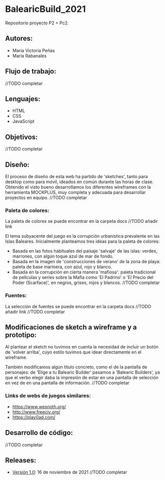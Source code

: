 # BalearicBuild_2021
Repositorio proyecto P2 + Pc2.

## Autores:
* Maria Victoria Peñas
* María Rabanales

## Flujo de trabajo:
//TODO completar

## Lenguajes:
* HTML
* CSS
* JavaScript

## Objetivos:
//TODO completar

## Diseño:
El proceso de diseño de esta web ha partido de 'sketches', tanto para desktop como para móvil, ideados en común durante las horas de clase. Obtenido el visto bueno desarrollamos los diferentes wireframes con la herramienta MOCKPLUS, muy completa y adecuada para desarrollar proyectos en equipo.
//TODO completar

### Paleta de colores:
La paleta de colores se puede encontrar en la carpeta docs //TODO añadir link

El tema subyacente del juego es la corrupción urbanística prevalente en las Islas Baleares. Inicialmente planteamos tres ideas para la paleta de colores:
* Basada en las fotos habituales del paisaje 'salvaje' de las islas: verdes, marrones, con algún toque azul de mar de fondo.
* Basada en la imagen de 'construcciones de verano' de la zona de playa: paleta de base marinera, con azul, rojo y blanco.
* Basada en la corrupción en cierta manera 'mafiosa': paleta tradicional de películas y series sobre la Mafia como 'El Padrino' o 'El Precio del Poder (Scarface)', en negros, grises, rojos y blancos.
//TODO completar

### Fuentes:
La selección de fuentes se puede encontrar en la carpeta docs //TODO añadir link
//TODO completar

## Modificaciones de sketch a wireframe y a prototipo:
Al plantear el sketch no tuvimos en cuenta la necesidad de incluir un botón de 'volver arriba', cuyo estilo tuvimos que idear directamente en el wireframe.

También modificamos algún título concreto, como el de la pantalla de personajes: de 'Elige a tu Balearic Builder' pasamos a 'Balearic Builders', ya que el verbo elegir daba la impresión de estar en una pantalla de selección en vez de en una pantalla de información.
//TODO completar

### Links de webs de juegos similares:
* https://www.wesnoth.org/
* http://www.freeciv.org/
* https://play0ad.com/

## Desarrollo de código:
//TODO completar

## Releases:
* [Versión 1.0](https://github.com/victoriapenasmiro/BalearicBuild_2021/releases/tag/v1.0): 16 de noviembre de 2021
//TODO completar